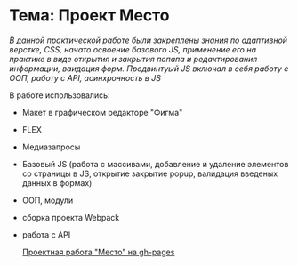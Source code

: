 # Тема: **Проект Место**  

*В данной практической работе были закреплены знания по адаптивной верстке, CSS, начато освоение базового JS, применение его на практике в виде открытия и закрытия попапа и редактирования информации, ваидация форм. Продвинтуый JS включал в себя работу с ООП, работу с API, асинхронность в JS*  

В работе использовались:
* Макет в графическом редакторе "Фигма"  
* FLEX  
* Медиазапросы  
* Базовый JS (работа с массивами, добавление и удаление элементов со страницы в JS, открытие закрытие popup, валидация введеных данных в формах)
* ООП, модули
* сборка проекта Webpack
* работа с API
  
    
    [Проектная работа "Место" на gh-pages](https://leisanmingalieva.github.io/mesto/ "Место")